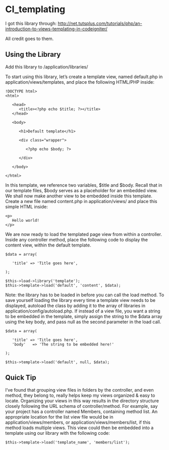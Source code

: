 CI_templating
=============
I got this library through:
http://net.tutsplus.com/tutorials/php/an-introduction-to-views-templating-in-codeigniter/

All credit goes to them.

Using the Library
-------------

Add this library to /application/libraries/

To start using this library, let’s create a template view, named default.php in application/views/templates,
and place the following HTML/PHP inside:

```
!DOCTYPE html>
<html>
 
   <head>
      <title><?php echo $title; ?></title>
   </head>
 
   <body>
    
      <h1>Default template</h1>
       
      <div class="wrapper">
          
         <?php echo $body; ?>
          
      </div>
       
   </body>
    
</html>
```

In this template, we reference two variables, $title and $body.
Recall that in our template files, $body serves as a placeholder for an embedded view.
We shall now make another view to be embedded inside this template. 
Create a new file named content.php in application/views/ and place this simple HTML inside:
```
<p>
   Hello world!
</p>
```

We are now ready to load the templated page view from within a controller.
Inside any controller method, place the following code to display the content view, within the default template.

```
$data = array(
 
   'title' => 'Title goes here',
    
);
 
$this->load->library('template');
$this->template->load('default', 'content', $data);
```

Note: the library has to be loaded in before you can call the load method. To save yourself loading the library every time a template view needs to be displayed,
autoload the class by adding it to the array of libraries in application/config/autoload.php.
If instead of a view file, you want a string to be embedded in the template, simply assign the string to the $data array using the key body, and pass null as the second parameter in the load call.

```
$data = array(
 
   'title' => 'Title goes here',
   'body'   => 'The string to be embedded here!'
    
);
 
$this->template->load('default', null, $data);
```

Quick Tip
-------------
I’ve found that grouping view files in folders by the controller, and even method, they belong to, really helps keep my views organized & easy to locate.
Organizing your views in this way results in the directory structure closely following the URL schema of controller/method.
For example, say your project has a controller named Members, containing method list.
An appropriate location for the list view file would be in application/views/members, or application/views/members/list, if this method loads multiple views.
This view could then be embedded into a template using our library with the following code:

```
$this->template->load('template_name', 'members/list');
```
